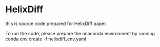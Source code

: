 # HelixDiff

this is source code prepared for HelixDiff paper.

To run the code, please prepare the anaconda environment by running conda env create -f helixdiff_env.yaml
